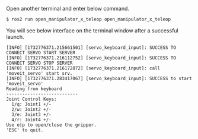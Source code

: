
Open another terminal and enter below command.  
```bash
$ ros2 run open_manipulator_x_teleop open_manipulator_x_teleop
```


You will see below interface on the terminal window after a successful launch.
```
[INFO] [1732776371.215661501] [servo_keyboard_input]: SUCCESS TO CONNECT SERVO START SERVER
[INFO] [1732776371.216112752] [servo_keyboard_input]: SUCCESS TO CONNECT SERVO STOP SERVER
[INFO] [1732776371.216172872] [servo_keyboard_input]: call 'moveit_servo' start srv.
[INFO] [1732776371.283417067] [servo_keyboard_input]: SUCCESS to start 'moveit_servo'
Reading from keyboard
---------------------------
Joint Control Keys:
  1/q: Joint1 +/-
  2/w: Joint2 +/-
  3/e: Joint3 +/-
  4/r: Joint4 +/-
Use o|p to open/close the gripper.
'ESC' to quit.
```
